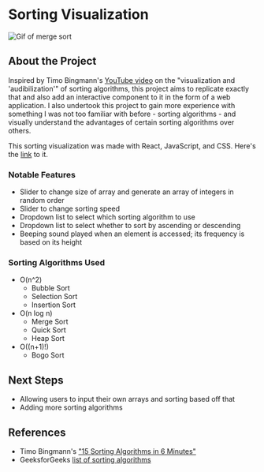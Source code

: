 # Sorting Visualization

![Gif of merge sort](https://i.imgur.com/Hx9KuH0.gif)

## About the Project

Inspired by Timo Bingmann's [YouTube video](https://www.youtube.com/watch?v=kPRA0W1kECga) on the "visualization and 'audibilization'" of sorting algorithms, this project aims to replicate exactly that and also add an interactive component to it in the form of a web application. I also undertook this project to gain more experience with something I was not too familiar with before - sorting algorithms - and visually understand the advantages of certain sorting algorithms over others.

This sorting visualization was made with React, JavaScript, and CSS. Here's the [link](https://j-ackie.github.io/sorting-visualization/) to it.

### Notable Features

- Slider to change size of array and generate an array of integers in random order
- Slider to change sorting speed
- Dropdown list to select which sorting algorithm to use
- Dropdown list to select whether to sort by ascending or descending
- Beeping sound played when an element is accessed; its frequency is based on its height

### Sorting Algorithms Used
- O(n^2)
    - Bubble Sort
    - Selection Sort
    - Insertion Sort
- O(n log n)
    - Merge Sort
    - Quick Sort
    - Heap Sort
- O((n+1)!)
    - Bogo Sort

## Next Steps
- Allowing users to input their own arrays and sorting based off that
- Adding more sorting algorithms

## References
- Timo Bingmann's ["15 Sorting Algorithms in 6 Minutes"](https://www.youtube.com/watch?v=kPRA0W1kECga)
- GeeksforGeeks [list of sorting algorithms](https://www.geeksforgeeks.org/sorting-algorithms/)